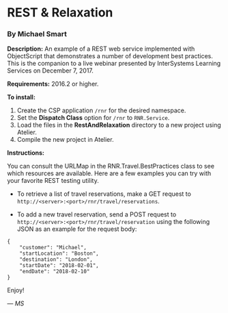 # REST & Relaxation
### By Michael Smart

__Description:__ An example of a REST web service implemented with ObjectScript that demonstrates a number of development best practices. This is the companion to a live webinar presented by InterSystems Learning Services on December 7, 2017.

__Requirements:__ 2016.2 or higher.

__To install:__

1. Create the CSP application `/rnr` for the desired namespace.
2. Set the __Dispatch Class__ option for `/rnr` to `RNR.Service`.
3. Load the files in the __RestAndRelaxation__ directory to a new project using Atelier.
4. Compile the new project in Atelier.

__Instructions:__

You can consult the URLMap in the RNR.Travel.BestPractices class to see which resources are available. Here are a few examples you can try with your favorite REST testing utility.

* To retrieve a list of travel reservations, make a GET request to `http://<server>:<port>/rnr/travel/reservations`.

* To add a new travel reservation, send a POST request to `http://<server>:<port>/rnr/travel/reservation` using the following JSON as an example for the request body:

```
{
    "customer": "Michael",
    "startLocation": "Boston",
    "destination": "London",
    "startDate": "2018-02-01",
    "endDate": "2018-02-10"
}
```

Enjoy!

_— MS_

